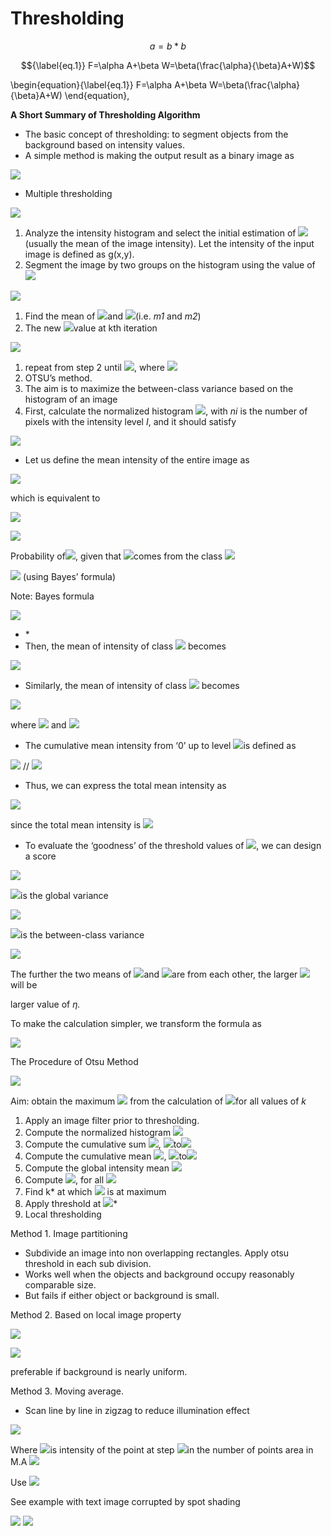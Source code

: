 # Thresholding

$$
a = b *b
$$

$${\label{eq.1}} F=\alpha A+\beta W=\beta(\frac{\alpha}{\beta}A+W)$$

\begin{equation}{\label{eq.1\}} F=\alpha A+\beta W=\beta(\frac{\alpha}{\beta}A+W) \end{equation},

**A Short Summary of Thresholding Algorithm**

* The basic concept of thresholding: to segment objects from the background based on intensity values.
* A simple method is making the output result as a binary image as

![](../../.gitbook/assets/0.png)

* Multiple thresholding

![](<../../.gitbook/assets/1 (1).png>)

1. Analyze the intensity histogram and select the initial estimation of ![](<../../.gitbook/assets/4 (1) (1) (1) (1) (1) (1) (1) (2).png>)(usually the mean of the image intensity). Let the intensity of the input image is defined as g(x,y).
2. Segment the image by two groups on the histogram using the value of ![](../../.gitbook/assets/6.png)

![](<../../.gitbook/assets/7 (1).png>)

1. Find the mean of ![](../../.gitbook/assets/8.png)and ![](../../.gitbook/assets/9.png)(i.e. _m1_ and _m2_)
2. The new ![](<../../.gitbook/assets/10 (1).png>)value at kth iteration

![](../../.gitbook/assets/11.png)

1. repeat from step 2 until ![](<../../.gitbook/assets/12 (1).png>), where ![](../../.gitbook/assets/13.png)
2. OTSU’s method.
3. The aim is to maximize the between-class variance based on the histogram of an image
4. First, calculate the normalized histogram ![](<../../.gitbook/assets/14 (1).png>), with _ni_ is the number of pixels with the intensity level _I_, and it should satisfy

![](<../../.gitbook/assets/15 (1).png>)

* Let us define the mean intensity of the entire image as

![](../../.gitbook/assets/16.png)

which is equivalent to

![](<../../.gitbook/assets/40 (1) (1) (1) (1) (1) (1) (1) (2).png>)

![](<../../.gitbook/assets/20 (1).png>)

Probability of![](<../../.gitbook/assets/21 (1).png>), given that ![](<../../.gitbook/assets/22 (1).png>)comes from the class ![](<../../.gitbook/assets/23 (1).png>)

![](<../../.gitbook/assets/24 (1).png>) (using Bayes’ formula)

Note: Bayes formula

![](<../../.gitbook/assets/25 (1).png>)

* \*
* Then, the mean of intensity of class ![](../../.gitbook/assets/30.png) becomes

![](<../../.gitbook/assets/31 (2) (1) (1) (1) (1) (1) (1) (1).png>)

* Similarly, the mean of intensity of class ![](../../.gitbook/assets/32.png) becomes

![](<../../.gitbook/assets/33 (1).png>)

where ![](<../../.gitbook/assets/34 (1).png>) and ![](../../.gitbook/assets/35.png)

* The cumulative mean intensity from ‘0’ up to level ![](<../../.gitbook/assets/36 (1).png>)is defined as

![](../../.gitbook/assets/37.png) // ![](<../../.gitbook/assets/31 (2) (1) (1) (1) (1) (1) (1) (2).png>)

* Thus, we can express the total mean intensity as

![](../../.gitbook/assets/39.png)

since the total mean intensity is ![](<../../.gitbook/assets/40 (1) (1) (1) (1) (1) (1) (1).png>)

* To evaluate the ‘goodness’ of the threshold values of ![](../../.gitbook/assets/41.png), we can design a score

![](../../.gitbook/assets/42.png)

![](<../../.gitbook/assets/43 (1).png>)is the global variance

![](<../../.gitbook/assets/44 (1).png>)

![](<../../.gitbook/assets/45 (2) (1) (1) (1) (1) (1) (1) (1) (1).png>)is the between-class variance

![](<../../.gitbook/assets/46 (1).png>)

The further the two means of ![](../../.gitbook/assets/47.png)and ![](../../.gitbook/assets/48.png)are from each other, the larger ![](<../../.gitbook/assets/45 (2) (1) (1) (1) (1) (1) (1) (1) (1) (1) (1).png>) will be

larger value of _η._

To make the calculation simpler, we transform the formula as

![](<../../.gitbook/assets/50 (1).png>)

The Procedure of Otsu Method

![](../../.gitbook/assets/51.png)

Aim: obtain the maximum ![](<../../.gitbook/assets/62 (1) (2) (1) (1) (1) (1) (1) (1) (2) (2).png>) from the calculation of ![](<../../.gitbook/assets/62 (1) (2) (1) (1) (1) (1) (1) (1) (2) (3).png>)for all values of _k_

1. Apply an image filter prior to thresholding.
2. Compute the normalized histogram ![](../../.gitbook/assets/54.png)
3. Compute the cumulative sum ![](<../../.gitbook/assets/55 (1).png>), ![](<../../.gitbook/assets/56 (1) (1) (1) (1) (1) (1) (1) (1) (1).png>)to![](<../../.gitbook/assets/57 (1) (1) (1) (1) (1) (1) (1) (1) (1) (1) (1).png>)
4. Compute the cumulative mean ![](<../../.gitbook/assets/58 (1).png>), ![](<../../.gitbook/assets/56 (1) (1) (1) (1) (1) (1) (1) (1) (2).png>)to![](<../../.gitbook/assets/57 (1) (1) (1) (1) (1) (1) (1) (1) (1) (1) (1) (1).png>)
5. Compute the global intensity mean ![](<../../.gitbook/assets/61 (1).png>)
6. Compute ![](<../../.gitbook/assets/62 (1) (2) (1) (1) (1) (1) (1) (1) (1).png>), for all ![](<../../.gitbook/assets/63 (1).png>)
7. Find k\* at which ![](<../../.gitbook/assets/64 (1).png>) is at maximum
8. Apply threshold at ![](<../../.gitbook/assets/65 (1).png>)\*
9. Local thresholding

Method 1. Image partitioning

* Subdivide an image into non overlapping rectangles. Apply otsu threshold in each sub division.
* Works well when the objects and background occupy reasonably comparable size.
* But fails if either object or background is small.

Method 2. Based on local image property

![](<../../.gitbook/assets/70 (1).png>)

![](../../.gitbook/assets/71.png)

preferable if background is nearly uniform.

Method 3. Moving average.

* Scan line by line in zigzag to reduce illumination effect

![](../../.gitbook/assets/72.png)

Where ![](<../../.gitbook/assets/73 (1).png>)is intensity of the point at step ![](<../../.gitbook/assets/74 (1).png>)in the number of points area in M.A ![](../../.gitbook/assets/75.png)

Use ![](../../.gitbook/assets/76.png)

See example with text image corrupted by spot shading

![](../../.gitbook/assets/77.png) ![](../../.gitbook/assets/78.png)
